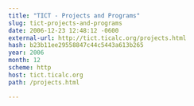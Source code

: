```yaml
---
title: "TICT - Projects and Programs"
slug: tict-projects-and-programs
date: 2006-12-23 12:48:12 -0600
external-url: http://tict.ticalc.org/projects.html
hash: b23b11ee29558847c44c5443a613b265
year: 2006
month: 12
scheme: http
host: tict.ticalc.org
path: /projects.html

---
```



